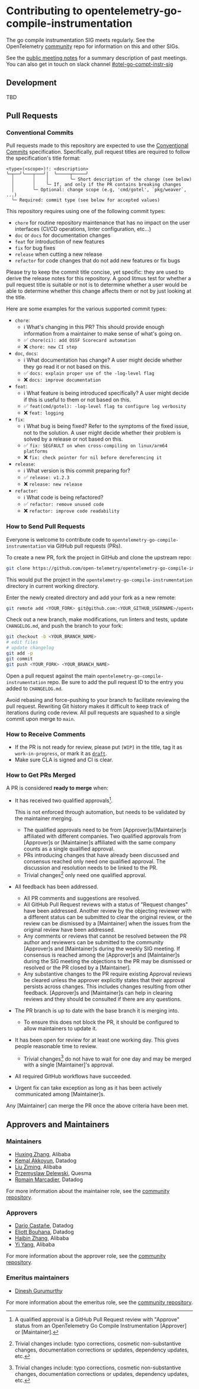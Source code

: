 # Contributing to opentelemetry-go-compile-instrumentation

The go compile instrumentation SIG meets regularly. See the
OpenTelemetry
[community](https://github.com/open-telemetry/community?tab=readme-ov-file#implementation-sigs)
repo for information on this and other SIGs.

See the [public meeting
notes](https://docs.google.com/document/d/1XkVahJfhf482d3WVHsvUUDaGzHc8TO3sqQlSS80mpGY/edit)
for a summary description of past meetings. You can also get in touch on slack channel
[#otel-go-compt-instr-sig](https://cloud-native.slack.com/archives/C088D8GSSSF)

## Development

TBD

## Pull Requests

### Conventional Commits

Pull requests made to this repository are expected to use the [Conventional Commits][conv-commit]
specification. Specifically, pull request titles are required to follow the specification's title
format:

```
<type>(<scope>)!: <description>
╰─┬──╯╰───┬───╯│  ╰─────┬─────╯
  │       │    │        ╰─ Short description of the change (see below)
  │       │    ╰─ If, and only if the PR contains breaking changes
  │       ╰─ Optional: change scope (e.g, 'cmd/gotel', `pkg/weaver`, ...)
  ╰─ Required: commit type (see below for accepted values)
```

This repository requires using one of the following commit types:

- `chore` for routine repository maintenance that has no impact on the user interfaces (CI/CD
  operations, linter configuration, etc...)
- `doc` or `docs` for documentation changes
- `feat` for introduction of new features
- `fix` for bug fixes
- `release` when cutting a new release
- `refactor` for code changes that do not add new features or fix bugs

Please try to keep the commit title concise, yet specific: they are used to derive the release notes
for this repository. A good litmus test for whether a pull request title is suitable or not is to
determine whether a user would be able to determine whether this change affects them or not by just
looking at the title.

Here are some examples for the various supported commit types:

- `chore`:
  - :information_source: What's changing in this PR? This should provide enough information from a
    maintainer to make sense of what's going on.
  - :white_check_mark: `chore(ci): add OSSF Scorecard automation`
  - :x: `chore: new CI step`
- `doc`, `docs`:
  - :information_source: What documentation has change? A user might decide whether they go read it
    or not based on this.
  - :white_check_mark: `docs: explain proper use of the -log-level flag`
  - :x: `docs: improve documentation`
- `feat`:
  - :information_source:  What feature is being introduced specifically? A user might decide if this
    is useful to them or not based on this.
  - :white_check_mark: `feat(cmd/gotel): -log-level flag to configure log verbosity`
  - :x: `feat: logging`
- `fix`:
  - :information_source: What bug is being fixed? Refer to the symptoms of the fixed issue, not to
    the solution. A user might decide whether their problem is solved by a release or not based on
    this.
  - :white_check_mark: `fix: SEGFAULT on when cross-compiling on linux/arm64 platforms`
  - :x: `fix: check pointer for nil before dereferencing it`
- `release`:
  - :information_source: What version is this commit preparing for?
  - :white_check_mark: `release: v1.2.3`
  - :x: `release: new release`
- `refactor`:
  - :information_source: What code is being refactored?
  - :white_check_mark: `refactor: remove unused code`
  - :x: `refactor: improve code readability`

[conv-commit]: https://www.conventionalcommits.org/en/v1.0.0/

### How to Send Pull Requests

Everyone is welcome to contribute code to `opentelemetry-go-compile-instrumentation` via
GitHub pull requests (PRs).

To create a new PR, fork the project in GitHub and clone the upstream
repo:

```sh
git clone https://github.com/open-telemetry/opentelemetry-go-compile-instrumentation
```

This would put the project in the `opentelemetry-go-compile-instrumentation` directory in
current working directory.

Enter the newly created directory and add your fork as a new remote:

```sh
git remote add <YOUR_FORK> git@github.com:<YOUR_GITHUB_USERNAME>/opentelemetry-go-compile-instrumentation
```

Check out a new branch, make modifications, run linters and tests, update
`CHANGELOG.md`, and push the branch to your fork:

```sh
git checkout -b <YOUR_BRANCH_NAME>
# edit files
# update changelog
git add -p
git commit
git push <YOUR_FORK> <YOUR_BRANCH_NAME>
```

Open a pull request against the main `opentelemetry-go-compile-instrumentation` repo.
Be sure to add the pull request ID to the entry you added to `CHANGELOG.md`.

Avoid rebasing and force-pushing to your branch to facilitate reviewing the pull request.
Rewriting Git history makes it difficult to keep track of iterations during code review.
All pull requests are squashed to a single commit upon merge to `main`.

### How to Receive Comments

- If the PR is not ready for review, please put `[WIP]` in the title,
  tag it as `work-in-progress`, or mark it as
  [`draft`](https://github.blog/2019-02-14-introducing-draft-pull-requests/).
- Make sure CLA is signed and CI is clear.

### How to Get PRs Merged

A PR is considered **ready to merge** when:

- It has received two qualified approvals[^1].

  This is not enforced through automation, but needs to be validated by the
  maintainer merging.
  - The qualified approvals need to be from [Approver]s/[Maintainer]s
    affiliated with different companies. Two qualified approvals from
    [Approver]s or [Maintainer]s affiliated with the same company counts as a
    single qualified approval.
  - PRs introducing changes that have already been discussed and consensus
    reached only need one qualified approval. The discussion and resolution
    needs to be linked to the PR.
  - Trivial changes[^2] only need one qualified approval.

- All feedback has been addressed.
  - All PR comments and suggestions are resolved.
  - All GitHub Pull Request reviews with a status of "Request changes" have
    been addressed. Another review by the objecting reviewer with a different
    status can be submitted to clear the original review, or the review can be
    dismissed by a [Maintainer] when the issues from the original review have
    been addressed.
  - Any comments or reviews that cannot be resolved between the PR author and
    reviewers can be submitted to the community [Approver]s and [Maintainer]s
    during the weekly SIG meeting. If consensus is reached among the
    [Approver]s and [Maintainer]s during the SIG meeting the objections to the
    PR may be dismissed or resolved or the PR closed by a [Maintainer].
  - Any substantive changes to the PR require existing Approval reviews be
    cleared unless the approver explicitly states that their approval persists
    across changes. This includes changes resulting from other feedback.
    [Approver]s and [Maintainer]s can help in clearing reviews and they should
    be consulted if there are any questions.

- The PR branch is up to date with the base branch it is merging into.
  - To ensure this does not block the PR, it should be configured to allow
    maintainers to update it.

- It has been open for review for at least one working day. This gives people
  reasonable time to review.
  - Trivial changes[^2] do not have to wait for one day and may be merged with
    a single [Maintainer]'s approval.

- All required GitHub workflows have succeeded.
- Urgent fix can take exception as long as it has been actively communicated
  among [Maintainer]s.

Any [Maintainer] can merge the PR once the above criteria have been met.

[^1]: A qualified approval is a GitHub Pull Request review with "Approve"
  status from an OpenTelemetry Go Compile Instrumentation [Approver] or [Maintainer].
[^2]: Trivial changes include: typo corrections, cosmetic non-substantive
  changes, documentation corrections or updates, dependency updates, etc.

## Approvers and Maintainers

### Maintainers

- [Huxing Zhang](https://github.com/ralf0131), Alibaba
- [Kemal Akkoyun](https://github.com/kakkoyun), Datadog
- [Liu Ziming](https://github.com/123liuziming), Alibaba
- [Przemyslaw Delewski](https://github.com/pdelewski), Quesma
- [Romain Marcadier](https://github.com/RomainMuller), Datadog

For more information about the maintainer role, see the [community repository](https://github.com/open-telemetry/community/blob/main/guides/contributor/membership.md#maintainer).

### Approvers

- [Dario Castañe](https://github.com/darccio), Datadog
- [Eliott Bouhana](https://github.com/eliottness), Datadog
- [Haibin Zhang](https://github.com/NameHaibinZhang), Alibaba
- [Yi Yang](https://github.com/y1yang0), Alibaba

For more information about the approver role, see the [community repository](https://github.com/open-telemetry/community/blob/main/guides/contributor/membership.md#approver).

### Emeritus maintainers

- [Dinesh Gurumurthy](https://github.com/dineshg13)

For more information about the emeritus role, see the [community repository](https://github.com/open-telemetry/community/blob/main/guides/contributor/membership.md#emeritus-maintainerapprovertriager).
